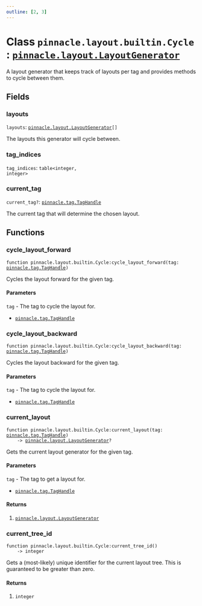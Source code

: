 ```yaml
---
outline: [2, 3]
---
```


# Class `pinnacle.layout.builtin.Cycle` : <code><a href="/lua-reference/main/classes/pinnacle.layout.LayoutGenerator">pinnacle.layout.LayoutGenerator</a></code>


A layout generator that keeps track of layouts per tag
and provides methods to cycle between them.

## Fields

### layouts

`layouts`: <code><a href="/lua-reference/main/classes/pinnacle.layout.LayoutGenerator">pinnacle.layout.LayoutGenerator</a>[]</code>

The layouts this generator will cycle between.

### tag_indices

`tag_indices`: <code>table&lt;integer, integer></code>



### current_tag <Badge type="danger" text="nullable" />

`current_tag?`: <code><a href="/lua-reference/main/classes/pinnacle.tag.TagHandle">pinnacle.tag.TagHandle</a></code>

The current tag that will determine the chosen layout.


## Functions

### <Badge type="method" text="method" /> cycle_layout_forward

<div class="language-lua"><pre><code>function pinnacle.layout.builtin.Cycle:cycle_layout_forward(tag: <a href="/lua-reference/main/classes/pinnacle.tag.TagHandle">pinnacle.tag.TagHandle</a>)</code></pre></div>

Cycles the layout forward for the given tag.


#### Parameters

`tag` - The tag to cycle the layout for.
  - <code><a href="/lua-reference/main/classes/pinnacle.tag.TagHandle">pinnacle.tag.TagHandle</a></code>






### <Badge type="method" text="method" /> cycle_layout_backward

<div class="language-lua"><pre><code>function pinnacle.layout.builtin.Cycle:cycle_layout_backward(tag: <a href="/lua-reference/main/classes/pinnacle.tag.TagHandle">pinnacle.tag.TagHandle</a>)</code></pre></div>

Cycles the layout backward for the given tag.


#### Parameters

`tag` - The tag to cycle the layout for.
  - <code><a href="/lua-reference/main/classes/pinnacle.tag.TagHandle">pinnacle.tag.TagHandle</a></code>






### <Badge type="method" text="method" /> current_layout

<div class="language-lua"><pre><code>function pinnacle.layout.builtin.Cycle:current_layout(tag: <a href="/lua-reference/main/classes/pinnacle.tag.TagHandle">pinnacle.tag.TagHandle</a>)
    -> <a href="/lua-reference/main/classes/pinnacle.layout.LayoutGenerator">pinnacle.layout.LayoutGenerator</a>?</code></pre></div>

Gets the current layout generator for the given tag.



#### Parameters

`tag` - The tag to get a layout for.
  - <code><a href="/lua-reference/main/classes/pinnacle.tag.TagHandle">pinnacle.tag.TagHandle</a></code>



#### Returns

1. <code><a href="/lua-reference/main/classes/pinnacle.layout.LayoutGenerator">pinnacle.layout.LayoutGenerator</a></code>




### <Badge type="method" text="method" /> current_tree_id

<div class="language-lua"><pre><code>function pinnacle.layout.builtin.Cycle:current_tree_id()
    -> integer</code></pre></div>

Gets a (most-likely) unique identifier for the current layout tree.
This is guaranteed to be greater than zero.




#### Returns

1. <code>integer</code>



